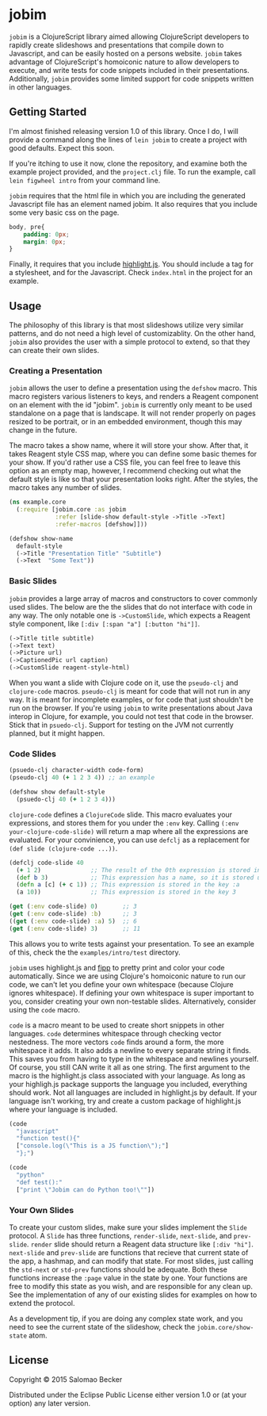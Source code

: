 # jobim

`jobim` is a ClojureScript library aimed allowing ClojureScript developers to rapidly
create slideshows and presentations that compile down to Javascript, and can be easily
hosted on a persons website. `jobim` takes advantage of ClojureScript's
homoiconic nature to allow developers to execute, and write tests for code snippets
included in their presentations. Additionally, `jobim` provides some limited support
for code snippets written in other languages.

## Getting Started

I'm almost finished releasing version 1.0 of this library. Once I do,
I will provide a command along the lines of `lein jobim` to create a
project with good defaults. Expect this soon.

If you're itching to use it now, clone the repository, and examine
both the example project provided, and the `project.clj` file. To
run the example, call `lein figwheel intro` from your command line.

`jobim` requires that the html file in which you are including the generated Javascript
file has an element named jobim. It also requires that you include some very basic
css on the page.

```css
body, pre{
    padding: 0px;
    margin: 0px;
}
```

Finally, it requires that you include [highlight.js](highlightjs.org).
You should include a tag for a stylesheet, and for the Javascript. Check
`index.html` in the project for an example.

## Usage

The philosophy of this library is that most slideshows utilize very similar
patterns, and do not need a high level of customizablity. On the other hand,
`jobim` also provides the user with a simple protocol to extend, so that
they can create their own slides.

### Creating a Presentation

`jobim` allows the user to define a presentation using the `defshow`
macro. This macro registers various listeners to keys, and
renders a Reagent component on an element with the id "jobim".
`jobim` is currently only meant to be used standalone on a page
that is landscape. It will not render properly on pages resized
to be portrait, or in an embedded environment, though this may
change in the future.

The macro takes a show name, where it will store your show. After that,
it takes Reagent style CSS map, where you can define some basic themes
for your show. If you'd rather use a CSS file, you can feel free to leave
this option as an empty map, however, I recommend checking out what
the default style is like so that your presentation looks right. After
the styles, the macro takes any number of slides.

```clojure
(ns example.core
  (:require [jobim.core :as jobim
             :refer [slide-show default-style ->Title ->Text]
             :refer-macros [defshow]]))

(defshow show-name
  default-style
  (->Title "Presentation Title" "Subtitle")
  (->Text  "Some Text"))
```

### Basic Slides

`jobim` provides a large array of macros and constructors to cover
commonly used slides. The below are the the slides that do not interface
with code in any way. The only notable one is `->CustomSlide`, which expects
a Reagent style component, like `[:div [:span "a"] [:button "hi"]]`.

```clojure
(->Title title subtitle)
(->Text text)
(->Picture url)
(->CaptionedPic url caption)
(->CustomSlide reagent-style-html)
```

When you want a slide with Clojure code on it, use the `pseudo-clj` and `clojure-code`
macros. `pseudo-clj` is meant for code that will not run in any way. It is meant
for incomplete examples, or for code that just shouldn't be run on the browser.
If you're using `jobim` to write presentations about Java interop in Clojure, for
example, you could not test that code in the browser. Stick that in `psuedo-clj`.
Support for testing on the JVM not currently planned, but it might happen.

### Code Slides

```clojure
(psuedo-clj character-width code-form)
(pseudo-clj 40 (+ 1 2 3 4)) ;; an example

(defshow show default-style
  (psuedo-clj 40 (+ 1 2 3 4)))
```

`clojure-code` defines a `ClojureCode` slide. This macro evaluates your expressions,
and stores them for you under the `:env` key. Calling `(:env your-clojure-code-slide)`
will return a map where all the expressions are evaluated.
For your convinience, you can use `defclj` as a replacement for
`(def slide (clojure-code ...))`.

```clojure
(defclj code-slide 40
  (+ 1 2)              ;; The result of the 0th expression is stored in the key 0
  (def b 3)            ;; This expression has a name, so it is stored under :b
  (defn a [c] (+ c 1)) ;; This expression is stored in the key :a
  (a 10))              ;; This expression is stored in the key 3

(get (:env code-slide) 0)       ;; 3
(get (:env code-slide) :b)      ;; 3
((get (:env code-slide) :a) 5)  ;; 6
(get (:env code-slide) 3)       ;; 11
```

This allows you to write tests against your presentation. To see an example of this,
check the the `examples/intro/test` directory.

`jobim` uses highlight.js and [fipp](https://github.com/brandonbloom/fipp) to pretty
print and color your code automatically. Since we are using Clojure's homoiconic nature
to run our code, we can't let you define your own whitespace (because Clojure ignores
whitespace). If defining your own whitespace is super important to you, consider
creating your own non-testable slides. Alternatively, consider using the `code` macro.

`code` is a macro meant to be used to create short snippets in other languages. `code`
determines whitespace through checking vector nestedness. The more vectors
`code` finds around a form, the more whitespace it adds. It also adds a newline
to every separate string it finds. This saves you from
having to type in the whitespace and newlines yourself. Of course, you still CAN
write it all as one string. The first argument to the macro is the highlight.js
class associated with your language. As long as your highligh.js package supports
the language you included, everything should work. Not all languages are
included in highlight.js by default. If your language isn't working, try
and create a custom package of highlight.js where your language is included.

```clojure
(code
  "javascript"
  "function test(){"
  ["console.log(\"This is a JS function\");"]
  "};")

(code
  "python"
  "def test():"
  ["print \"Jobim can do Python too!\""])
```

### Your Own Slides

To create your custom slides, make sure your slides implement the `Slide`
protocol. A `Slide` has three functions, `render-slide`, `next-slide`,
and `prev-slide`. `render` slide should return a Reagent data structure
like `[:div "hi"]`. `next-slide` and `prev-slide` are functions that recieve
that current state of the app, a hashmap, and can modify that state. For most slides,
just calling the `std-next` or `std-prev` functions should be adequate.
Both these functions increase the `:page` value in the state by one. Your
functions are free to modify this state as you wish, and are responsible for
any clean up. See the implementation of any of our existing slides for examples
on how to extend the protocol.

As a development tip, if you are doing any complex state work, and you need to see
the current state of the slideshow, check the `jobim.core/show-state` atom.

## License

Copyright © 2015 Salomao Becker 

Distributed under the Eclipse Public License either version 1.0 or (at your option) any later version.
